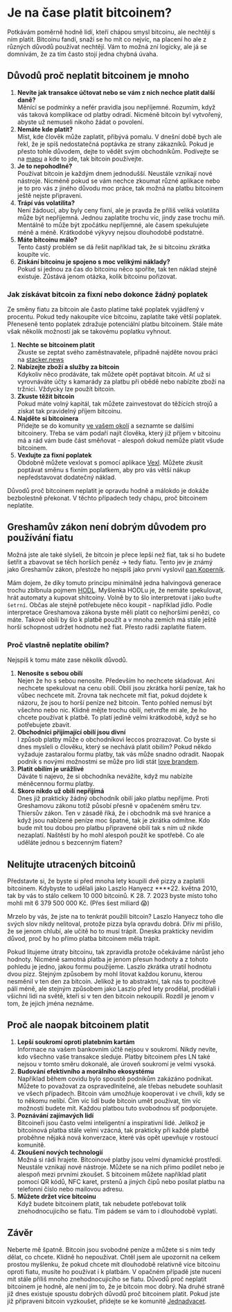 # Je na čase platit bitcoinem?

Potkávám poměrně hodně lidí, kteří chápou smysl bitcoinu, ale nechtějí s ním platit. Bitcoinu fandí, snaží se ho mít co nejvíc, na placení ho ale z různých důvodů používat nechtějí. Vám to možná zní logicky, ale já se domnívám, že za tím často stojí jedna chybná úvaha.

## Důvodů proč neplatit bitcoinem je mnoho

1. **Nevíte jak transakce účtovat nebo se vám z nich nechce platit další daně?**  
Měnící se podmínky a nefér pravidla jsou nepříjemné. Rozumím, když vás taková komplikace od platby odradí. Nicméně bitcoin byl vytvořený, abyste už nemuseli nikoho žádat o povolení.
2. **Nemáte kde platit?**  
Míst, kde člověk může zaplatit, přibývá pomalu. V dnešní době bych ale řekl, že je spíš nedostatečná poptávka ze strany zákazníků. Pokud je přesto tohle důvodem, dejte to vědět svým obchodníkům. Podívejte se na [mapu](https://btcmap.org/map) a kde to jde, tak bitcoin používejte.
3. **Je to nepohodlné?**  
Používat bitcoin je každým dnem jednodušší. Neustále vznikají nové nástroje. Nicméně pokud se vám nechce zkoumat různé aplikace nebo je to pro vás z jiného důvodu moc práce, tak možná na platbu bitcoinem ještě nejste připraveni.
4. **Trápí vás volatilita?**  
Není žádoucí, aby byly ceny fixní, ale je pravda že příliš veliká volatilita může být nepříjemná. Jednou zaplatíte trochu víc, jindy zase trochu míň. Mentálně to může být zpočátku nepříjemné, ale časem spekulujete méně a méně. Krátkodobé výkyvy nejsou dlouhodobě podstatné.
5. **Máte bitcoinu málo?**  
Tento častý problém se dá řešit například tak, že si bitcoinu zkrátka koupíte víc.
6. **Získání bitcoinu je spojeno s moc velikými náklady?**  
Pokud si jednou za čas do bitcoinu něco spoříte, tak ten náklad stejně existuje. Zůstává jenom otázka, kolik bitcoinu pořizovat.

### Jak získávat bitcoin za fixní nebo dokonce žádný poplatek

Ze směny fiatu za bitcoin ale často platíme také poplatek vyjádřený v procentu. Pokud tedy nakoupíte více bitcoinu, zaplatíte také větší poplatek. Přeneseně tento poplatek zdražuje potenciální platbu bitcoinem. Stále máte však několik možností jak se takovému poplatku vyhnout.

1. **Nechte se bitcoinem platit**  
Zkuste se zeptat svého zaměstnavatele, případně najděte novou práci na [stacker.news](https://stacker.news/~jobs/r/hynek)
2. **Nabízejte zboží a služby za bitcoin**  
Kdykoliv něco prodáváte, tak můžete opět poptávat bitcoin. Ať už si vyrovnáváte účty s kamarády za platbu při obědě nebo nabízíte zboží na tržnici. Vždycky lze použít bitcoin.
3. **Zkuste těžit bitcoin**  
Pokud máte volný kapitál, tak můžete zainvestovat do těžících strojů a získat tak pravidelný příjem bitcoinu.
4. **Najděte si bitcoinera**  
Přidejte se do komunity [ve vašem okolí](https://jednadvacet.org/) a seznamte se dalšími bitcoinery. Třeba se vám podaří najít člověka, který již příjem v bitcoinu má a rád vám bude část směňovat - alespoň dokud nemůže platit všude bitcoinem.
5. **Vexlujte za fixní poplatek**  
Obdobně můžete vexlovat s pomocí aplikace [Vexl](https://vexl.it/). Můžete zkusit poptávat směnu s fixním poplatkem, aby pro vás větší nákup nepředstavovat dodatečný náklad. 

Důvodů proč bitcoinem neplatit je opravdu hodně a málokdo je dokáže bezbolestně překonat. V těchto případech tedy chápu, proč bitcoinem neplatíte. 

## Greshamův zákon není dobrým důvodem pro používání fiatu

Možná jste ale také slyšeli, že bitcoin je přece lepší než fiat, tak si ho budete šetřit a zbavovat se těch horších peněz → tedy fiatu. Tento jev je známý jako Greshamův zákon, přestože ho nejspíš jako první vyslovil [pan Koperník](https://stacker.news/items/219030/r/hynek). 

Mám dojem, že díky tomuto principu minimálně jedna halvingová generace trochu zblbnula pojmem [HODL](https://knowyourmeme.com/photos/1325563-hodl). Myšlenka HODLu je, že nemáte spekulovat, hrát automaty a kupovat shitcoiny. Volně by to šlo interpretovat i jako `buďte šetrní`. Občas ale stejně potřebujete něco koupit - například jídlo. Podle interpretace Greshamova zákona byste měli platit co nejhoršími penězi, co máte. Takové obilí by šlo k platbě použít a v mnoha zemích má stále ještě horší schopnost udržet hodnotu než fiat. Přesto radši zaplatíte fiatem.

### Proč vlastně neplatíte obilím?

Nejspíš k tomu máte zase několik důvodů.

1. **Nenosíte s sebou obilí**  
Nejen že ho s sebou nenosíte. Především ho nechcete skladovat. Ani nechcete spekulovat na cenu obilí. Obilí jsou zkrátka horší peníze, tak ho vůbec nechcete mít. Zrovna tak nechcete mít fiat, pokud dojdete k názoru, že jsou to horší peníze než bitcoin. 
Tento pohled nemusí být všechno nebo nic. Klidně mějte trochu obilí, netvrďte mi ale, že ho chcete používat k platbě. To platí jedině velmi krátkodobě, když se ho potřebujete zbavit.
2. **Obchodníci přijímající obilí jsou divní**  
I způsob platby může o obchodníkovi leccos prozrazovat. Co byste si dnes mysleli o člověku, který se nechává platit obilím? Pokud někdo vyžaduje zastaralou formu platby, tak vás může snadno odradit. Naopak podnik s novými možnostmi se může pro lidi stát [love brandem](https://juraj.bednar.io/blog/2022/11/04/preco-akceptovat-bitcoin-stante-sa-%E2%9D%A4%EF%B8%8F-brandom/).
3. **Platit obilím je urážlivé**  
Dáváte ti najevo, že si obchodníka nevážíte, když mu nabízíte méněcennou formu platby.
4. **Skoro nikdo už obilí nepřijímá**  
Dnes již prakticky žádný obchodník obilí jako platbu nepřijme. Proti Greshamovu zákonu totiž působí přesně v opačeném směru tzv. Thiersův zákon. Ten v zásadě říká, že i obchodník má své hranice a když jsou nabízené peníze moc špatné, tak je zkrátka odmítne. Kdo bude mít tou dobou pro platbu připravené obilí tak s ním už nikde nezaplatí. Naštěstí by ho mohl alespoň použít ke spotřebě. Co ale uděláte jednou s bezcenným fiatem?

## Nelitujte utracených bitcoinů

Představte si, že byste si před mnoha lety koupili dvě pizzy a zaplatili bitcoinem. Kdybyste to udělali jako Laszlo Hanyecz ****22. května 2010, tak by vás to stálo celkem 10 000 bitcoinů. K 28. 7. 2023 byste místo toho mohli mít 6 379 500 000 Kč. (Přes šest miliard 😱)

Mrzelo by vás, že jste na to tenkrát použili bitcoin? Laszlo Hanyecz toho dle svých slov nikdy nelitoval, protože pizza byla opravdu dobrá. Dřív mi přišlo, že se jenom chlubí, ale učitě ho to musí trápit. Dneska prakticky nevidím důvod, proč by ho přímo platba bitcoinem měla trápit.

Pokud litujeme útraty bitcoinu, tak zpravidla protože očekáváme nárůst jeho hodnoty. Nicméně samotná platba je jenom přesun hodnoty a z tohoto pohledu je jedno, jakou formu použijeme. Laszlo zkrátka utratil hodnotu dvou pizz. Stejným způsobem by mohl litovat každou korunu, kterou nesměnil v ten den za bitcoin. Jelikož je to abstraktní, tak nás to pocitově pálí méně, ale stejným způsobem jako Laszlo před lety prodělal, prodělali i všichni lidi na světě, kteří si v ten den bitcoin nekoupili. Rozdíl je jenom v tom, že jejich jména neznáme.

## Proč ale naopak bitcoinem platit

1. **Lepší soukromí oproti platebním kartám**  
Informace na vašem bankovním účtě nejsou v soukromí. Nikdy nevíte, kdo všechno vaše transakce sleduje. Platby bitcoinem přes LN také nejsou v tomto směru dokonalé, ale úroveň soukromí je velmi vysoká.
2. **Budování efektivního a morálního ekosystému**  
Například během covidu bylo spoustě podnikům zakázáno podnikat. Můžete to považovat za ospravedlnitelné, ale třebas nebudete souhlasit ve všech případech. Bitcoin vám umožňuje kooperovat i ve chvíli, kdy se to někomu nelíbí. Čím víc lidí bude bitcoin umět používat, tím víc možností budete mít. Každou platbou tuto svobodnou síť podporujete.
3. **Poznávání zajímavých lidí**  
Bitcoineři jsou často velmi inteligentní a inspirativní lidé. Jelikož je bitcoinová platba stále velmi vzácná, tak prakticky při každé platbě proběhne nějaká nová konverzace, které vás opět upevňuje v rostoucí komunitě.
4. **Zkoušení nových technologií**  
Možná si rádi hrajete. Bitcoinové platby jsou velmi dynamické prostředí. Neustále vznikají nové nástroje. Můžete se na nich přímo podílet nebo je alespoň mezi prvními zkoušet. S bitcoinem můžete například platit pomocí QR kódů, NFC karet, prstenů a jiných čipů nebo posílat platbu na telefonní číslo nebo mailovou adresu.
5. **Můžete držet více bitcoinu**  
Když budete bitcoinem platit, tak nebudete potřebovat tolik znehodnocujícího se fiatu. Tím pádem se vám to i dlouhodobě vyplatí.

## Závěr

Neberte mě špatně. Bitcoin jsou svobodné peníze a můžete si s ním tedy dělat, co chcete. Klidně ho nepoužívat. Chtěl jsem ale upozornit na celkem prostou myšlenku, že pokud chcete mít dlouhodobě relativně více bitcoinu oproti fiatu, musíte ho používat i k platbám. V opačném případě jste nuceni mít stále příliš mnoho znehodnocujícího se fiatu. Důvodů proč neplatit bitcoinem je hodně, ale není jím to, že je bitcoin moc dobrý. Na druhé straně již dnes existuje spoustu dobrých důvodů proč bitcoinem platit. Pokud jste již připraveni bitcoin vyzkoušet, přidejte se ke komunitě [Jednadvacet](https://jednadvacet.org/).
